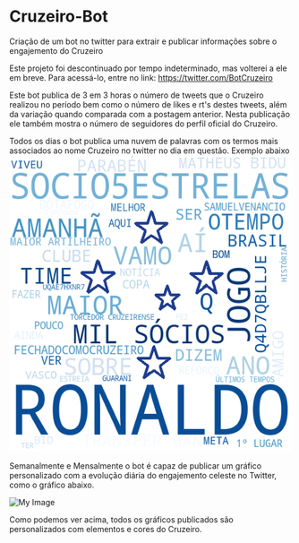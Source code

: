 # Cruzeiro-Bot
Criação de um bot no twitter para extrair e publicar informações sobre o engajemento do Cruzeiro

Este projeto foi descontinuado por tempo indeterminado, mas volterei a ele em breve.
Para acessá-lo, entre no link: https://twitter.com/BotCruzeiro

Este bot publica de 3 em 3 horas o número de tweets que o Cruzeiro realizou no período bem como o número de likes e rt's destes tweets, além da variação quando comparada com a postagem anterior. Nesta publicação ele também mostra o número de seguidores do perfil oficial do Cruzeiro.

Todos os dias o bot publica uma nuvem de palavras com os termos mais associados ao nome Cruzeiro no twitter no dia em questão. Exemplo abaixo
![My Image](cruzeiro_wordcloud.jpg)

Semanalmente e Mensalmente o bot é capaz de publicar um gráfico personalizado com a evolução diária do engajemento celeste no Twitter, como o gráfico abaixo.

![My Image](interacoes_semana.jpg)

Como podemos ver acima, todos os gráficos publicados são personalizados com elementos e cores do Cruzeiro.
